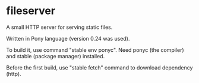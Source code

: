 # fileserver

A small HTTP server for serving static files.

Written in Pony language (version 0.24 was used). 

To build it, use command "stable env ponyc". 
Need ponyc (the compiler) and stable (package manager) installed.

Before the first build, use "stable fetch" command to download dependency (http).